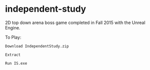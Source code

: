 # independent-study
2D top down arena boss game completed in Fall 2015 with the Unreal Engine.


To Play:

	Download IndependentStudy.zip
	
	Extract
	
	Run IS.exe
	
